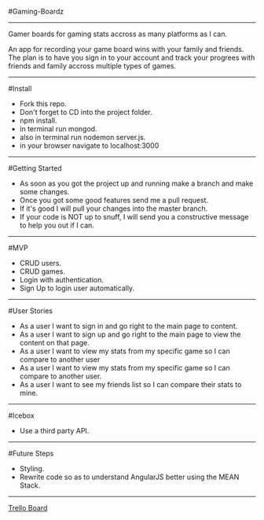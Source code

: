 #Gaming-Boardz

---

Gamer boards for gaming stats accross as many platforms as I can.

An app for recording your game board wins with your family and friends. The plan is to have you sign in to your account and track your progrees with friends and family accross multiple types of games.

---

#Install
* Fork this repo. 
* Don't forget to CD into the project folder. 
* npm install.
* in terminal run mongod.
* also in terminal run nodemon server.js.
* in your browser navigate to localhost:3000

---

#Getting Started

* As soon as you got the project up and running make a branch and make some changes.
* Once you got some good features send me a pull request.
* If it's good I will pull your changes into the master branch.
* If your code is NOT up to snuff, I will send you a constructive message to help you out if I can.

---

#MVP

* CRUD users.
* CRUD games.
* Login with authentication.
* Sign Up to login user automatically.

---

#User Stories

* As a user I want to sign in and go right to the main page to content.
* As a user I want to sign up and go right to the main page to view the content on that page.
* As a user I want to view my stats from my specific game so I can compare to another user
* As a user I want to view my stats from my specific game so I can compare to another user.
* As a user I want to see my friends list so I can compare their stats to mine.

---

#Icebox

* Use a third party API.

---

#Future Steps

* Styling.
* Rewrite code so as to understand AngularJS better using the MEAN Stack.


---

[Trello Board](https://trello.com/b/4O9Ylg4f/gaming-boardz)


